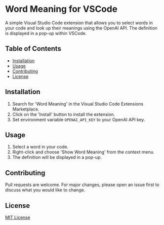 # Word Meaning for VSCode

A simple Visual Studio Code extension that allows you to select words in your code and look up their meanings using the OpenAI API. The definition is displayed in a pop-up within VSCode.

## Table of Contents

- [Installation](#installation)
- [Usage](#usage)
- [Contributing](#contributing)
- [License](#license)

## Installation

1. Search for 'Word Meaning' in the Visual Studio Code Extensions Marketplace.
2. Click on the 'Install' button to install the extension.
3. Set environment variable `OPENAI_API_KEY` to your OpenAI API key.

## Usage

1. Select a word in your code.
2. Right-click and choose 'Show Word Meaning' from the context menu.
3. The definition will be displayed in a pop-up.

## Contributing

Pull requests are welcome. For major changes, please open an issue first to discuss what you would like to change.

## License

[MIT License](LICENSE)
